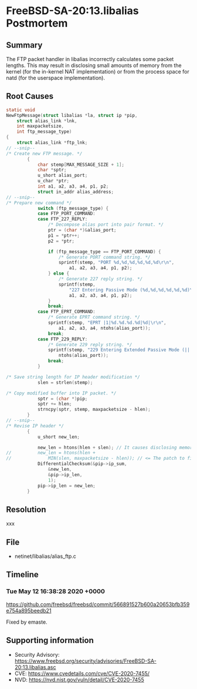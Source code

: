 # FreeBSD-SA-20:13.libalias Postmortem

## Summary

The FTP packet handler in libalias incorrectly calculates some packet lengths.  This may result in disclosing small amounts of memory from the kernel (for the in-kernel NAT implementation) or from the process space for natd (for the userspace implementation).

## Root Causes

```c
static void
NewFtpMessage(struct libalias *la, struct ip *pip,
    struct alias_link *lnk,
    int maxpacketsize,
    int ftp_message_type)
{
	struct alias_link *ftp_lnk;
// --snip--
/* Create new FTP message. */
		{
			char stemp[MAX_MESSAGE_SIZE + 1];
			char *sptr;
			u_short alias_port;
			u_char *ptr;
			int a1, a2, a3, a4, p1, p2;
			struct in_addr alias_address;
// --snip--
/* Prepare new command */
			switch (ftp_message_type) {
			case FTP_PORT_COMMAND:
			case FTP_227_REPLY:
				/* Decompose alias port into pair format. */
				ptr = (char *)&alias_port;
				p1 = *ptr++;
				p2 = *ptr;

				if (ftp_message_type == FTP_PORT_COMMAND) {
					/* Generate PORT command string. */
					sprintf(stemp, "PORT %d,%d,%d,%d,%d,%d\r\n",
					    a1, a2, a3, a4, p1, p2);
				} else {
					/* Generate 227 reply string. */
					sprintf(stemp,
					    "227 Entering Passive Mode (%d,%d,%d,%d,%d,%d)\r\n",
					    a1, a2, a3, a4, p1, p2);
				}
				break;
			case FTP_EPRT_COMMAND:
				/* Generate EPRT command string. */
				sprintf(stemp, "EPRT |1|%d.%d.%d.%d|%d|\r\n",
				    a1, a2, a3, a4, ntohs(alias_port));
				break;
			case FTP_229_REPLY:
				/* Generate 229 reply string. */
				sprintf(stemp, "229 Entering Extended Passive Mode (|||%d|)\r\n",
				    ntohs(alias_port));
				break;
			}

/* Save string length for IP header modification */
			slen = strlen(stemp);

/* Copy modified buffer into IP packet. */
			sptr = (char *)pip;
			sptr += hlen;
			strncpy(sptr, stemp, maxpacketsize - hlen);
		}
// --snip--
/* Revise IP header */
		{
			u_short new_len;

			new_len = htons(hlen + slen); // It causes disclosing memory
//			new_len = htons(hlen +
//			    MIN(slen, maxpacketsize - hlen)); // <= The patch to fix it
			DifferentialChecksum(&pip->ip_sum,
			    &new_len,
			    &pip->ip_len,
			    1);
			pip->ip_len = new_len;
		}
```

## Resolution

xxx

## File

* netinet/libalias/alias_ftp.c

## Timeline

### Tue May 12 16:38:28 2020 +0000

https://github.com/freebsd/freebsd/commit/566891527b600a20653bfb359e754a895beedb21

Fixed by emaste.

## Supporting information

* Security Advisory: https://www.freebsd.org/security/advisories/FreeBSD-SA-20:13.libalias.asc
* CVE: https://www.cvedetails.com/cve/CVE-2020-7455/
* NVD: https://nvd.nist.gov/vuln/detail/CVE-2020-7455
